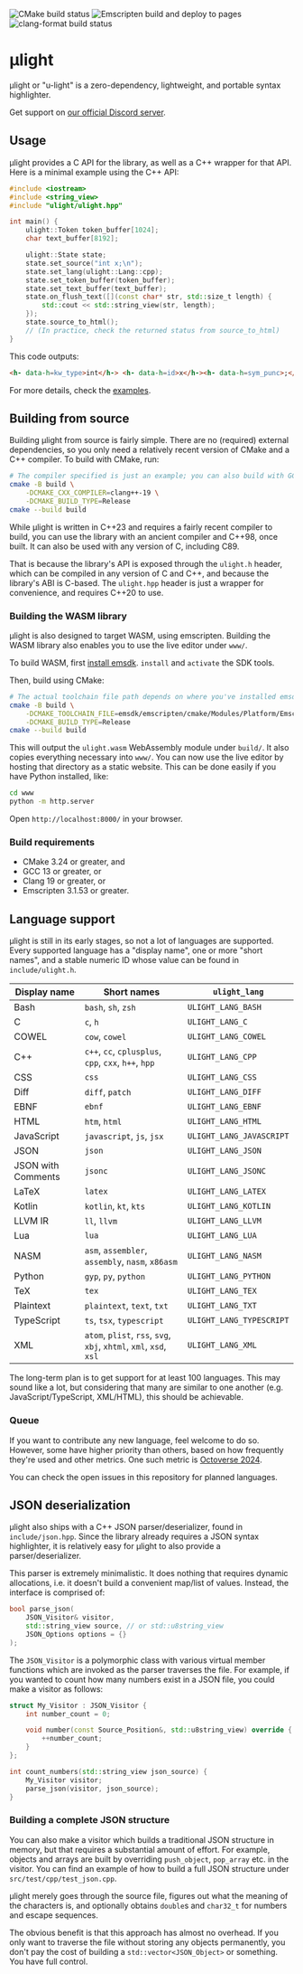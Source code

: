 ![CMake build status][badge-cmake]
![Emscripten build and deploy to pages][badge-em]
![clang-format build status][badge-format]

# µlight
µlight or "u-light" is a zero-dependency, lightweight, and portable syntax highlighter.

Get support on [our official Discord server][discord].

## Usage

µlight provides a C API for the library,
as well as a C++ wrapper for that API.
Here is a minimal example using the C++ API:
```cpp
#include <iostream>
#include <string_view>
#include "ulight/ulight.hpp"

int main() {
    ulight::Token token_buffer[1024];
    char text_buffer[8192];

    ulight::State state;
    state.set_source("int x;\n");
    state.set_lang(ulight::Lang::cpp);
    state.set_token_buffer(token_buffer);
    state.set_text_buffer(text_buffer);
    state.on_flush_text([](const char* str, std::size_t length) {
        std::cout << std::string_view(str, length);
    });
    state.source_to_html();
    // (In practice, check the returned status from source_to_html)
}
```
This code outputs:
```html
<h- data-h=kw_type>int</h-> <h- data-h=id>x</h-><h- data-h=sym_punc>;</h->
```

For more details,
check the [examples](https://github.com/Eisenwave/ulight/tree/main/examples).

## Building from source

Building µlight from source is fairly simple.
There are no (required) external dependencies,
so you only need a relatively recent version of CMake and a C++ compiler.
To build with CMake, run:

```sh
# The compiler specified is just an example; you can also build with GCC.
cmake -B build \
    -DCMAKE_CXX_COMPILER=clang++-19 \
    -DCMAKE_BUILD_TYPE=Release
cmake --build build
```

While µlight is written in C++23 and requires a fairly recent compiler to build,
you can use the library with an ancient compiler and C++98, once built.
It can also be used with any version of C, including C89.

That is because the library's API is exposed through the `ulight.h` header,
which can be compiled in any version of C and C++,
and because the library's ABI is C-based.
The `ulight.hpp` header is just a wrapper for convenience,
and requires C++20 to use.

### Building the WASM library

µlight is also designed to target WASM, using emscripten.
Building the WASM library also enables you to use the live editor under `www/`.

To build WASM, first
[install emsdk](https://emscripten.org/docs/getting_started/downloads.html).
`install` and `activate` the SDK tools.

Then, build using CMake:
```sh
# The actual toolchain file path depends on where you've installed emsdk.
cmake -B build \
    -DCMAKE_TOOLCHAIN_FILE=emsdk/emscripten/cmake/Modules/Platform/Emscripten.cmake \
    -DCMAKE_BUILD_TYPE=Release
cmake --build build
```

This will output the `ulight.wasm` WebAssembly module under `build/`.
It also copies everything necessary into `www/`.
You can now use the live editor by hosting that directory as a static website.
This can be done easily if you have Python installed, like:
```sh
cd www
python -m http.server
```
Open `http://localhost:8000/` in your browser.

### Build requirements

- CMake 3.24 or greater, and
- GCC 13 or greater, or
- Clang 19 or greater, or
- Emscripten 3.1.53 or greater.

## Language support

µlight is still in its early stages, so not a lot of languages are supported.
Every supported language has a "display name",
one or more "short names",
and a stable numeric ID whose value can be found in `include/ulight.h`.

| Display name | Short names | `ulight_lang` |
| ------------ | ----------- | ------------- |
| Bash | `bash`, `sh`, `zsh` | `ULIGHT_LANG_BASH` |
| C | `c`, `h` | `ULIGHT_LANG_C` |
| COWEL | `cow`, `cowel` | `ULIGHT_LANG_COWEL` |
| C++ | `c++`, `cc`, `cplusplus`, `cpp`, `cxx`, `h++`, `hpp` | `ULIGHT_LANG_CPP` |
| CSS | `css` | `ULIGHT_LANG_CSS` |
| Diff | `diff`, `patch` | `ULIGHT_LANG_DIFF` |
| EBNF | `ebnf` | `ULIGHT_LANG_EBNF` |
| HTML | `htm`, `html` | `ULIGHT_LANG_HTML` |
| JavaScript | `javascript`, `js`, `jsx` | `ULIGHT_LANG_JAVASCRIPT` |
| JSON | `json` | `ULIGHT_LANG_JSON` |
| JSON with Comments | `jsonc` | `ULIGHT_LANG_JSONC` |
| LaTeX | `latex` | `ULIGHT_LANG_LATEX` |
| Kotlin | `kotlin`, `kt`, `kts` | `ULIGHT_LANG_KOTLIN` |
| LLVM IR | `ll`, `llvm` | `ULIGHT_LANG_LLVM` |
| Lua | `lua` | `ULIGHT_LANG_LUA` |
| NASM | `asm`, `assembler`, `assembly`, `nasm`, `x86asm` | `ULIGHT_LANG_NASM` |
| Python | `gyp`, `py`, `python` | `ULIGHT_LANG_PYTHON` |
| TeX | `tex` | `ULIGHT_LANG_TEX` |
| Plaintext | `plaintext`, `text`, `txt` | `ULIGHT_LANG_TXT` |
| TypeScript | `ts`, `tsx`, `typescript` | `ULIGHT_LANG_TYPESCRIPT` |
| XML | `atom`, `plist`, `rss`, `svg`, `xbj`, `xhtml`, `xml`, `xsd`, `xsl` | `ULIGHT_LANG_XML` |

The long-term plan is to get support for at least 100 languages.
This may sound like a lot, but considering that many are similar to one another
(e.g. JavaScript/TypeScript, XML/HTML),
this should be achievable.

### Queue

If you want to contribute any new language, feel welcome to do so.
However, some have higher priority than others,
based on how frequently they're used and other metrics.
One such metric is [Octoverse 2024](https://github.blog/news-insights/octoverse/octoverse-2024/).

You can check the open issues in this repository for planned languages.

[badge-cmake]: https://github.com/eisenwave/ulight/actions/workflows/cmake-multi-platform.yml/badge.svg
[badge-em]: https://github.com/Eisenwave/ulight/actions/workflows/pages.yml/badge.svg
[badge-format]: https://github.com/eisenwave/ulight/actions/workflows/clang-format.yml/badge.svg

## JSON deserialization

µlight also ships with a C++ JSON parser/deserializer, found in `include/json.hpp`.
Since the library already requires a JSON syntax highlighter,
it is relatively easy for µlight to also provide a parser/deserializer.

This parser is extremely minimalistic.
It does nothing that requires dynamic allocations,
i.e. it doesn't build a convenient map/list of values.
Instead, the interface is comprised of:
```cpp
bool parse_json(
    JSON_Visitor& visitor,
    std::string_view source, // or std::u8string_view
    JSON_Options options = {}
);
```
The `JSON_Visitor` is a polymorphic class with various virtual member functions which are
invoked as the parser traverses the file.
For example, if you wanted to count how many numbers exist in a JSON file,
you could make a visitor as follows:

```cpp
struct My_Visitor : JSON_Visitor {
    int number_count = 0;

    void number(const Source_Position&, std::u8string_view) override {
        ++number_count;
    }
};

int count_numbers(std::string_view json_source) {
    My_Visitor visitor;
    parse_json(visitor, json_source);
}
```

### Building a complete JSON structure

You can also make a visitor which builds a traditional JSON structure in memory,
but that requires a substantial amount of effort.
For example, objects and arrays are built
by overriding `push_object`, `pop_array` etc. in the visitor.
You can find an example of how to build a full JSON structure under `src/test/cpp/test_json.cpp`.

µlight merely goes through the source file,
figures out what the meaning of the characters is,
and optionally obtains `double`s and `char32_t` for numbers and escape sequences.

The obvious benefit is that this approach has almost no overhead.
If you only want to traverse the file without storing any objects permanently,
you don't pay the cost of building a `std::vector<JSON_Object>` or something.
You have full control.

[discord]: https://discord.gg/fx8r5mP3Y9
